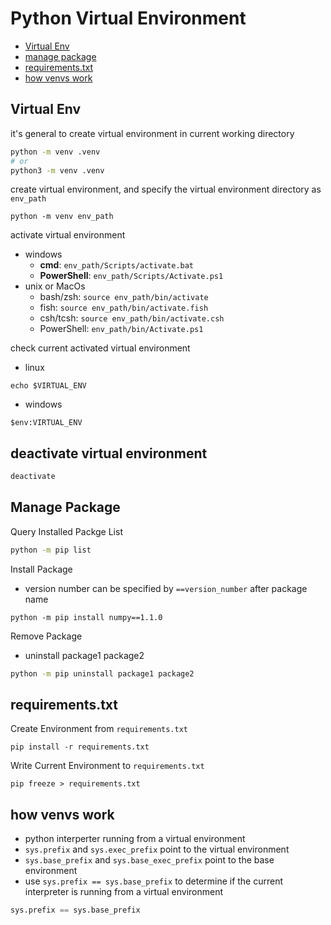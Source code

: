# Python Virtual Environment

* [Virtual Env](#virtual-env)
* [manage package](#manage-package)
* [requirements.txt](#requirementstxt)
* [how venvs work](#how-venvs-work)

## Virtual Env

it's general to create virtual environment in current working directory

```sh
python -m venv .venv
# or
python3 -m venv .venv
```


create virtual environment, and specify the virtual environment directory as `env_path`

```shell
python -m venv env_path
```

activate virtual environment

- windows
  - **cmd**: `env_path/Scripts/activate.bat`
  - **PowerShell**: `env_path/Scripts/Activate.ps1`
- unix or MacOs
  - bash/zsh: `source env_path/bin/activate`
  - fish: `source env_path/bin/activate.fish`
  - csh/tcsh: `source env_path/bin/activate.csh`
  - PowerShell: `env_path/bin/Activate.ps1`

check current activated virtual environment

- linux

```shell
echo $VIRTUAL_ENV
```

- windows

```shell
$env:VIRTUAL_ENV
```

## deactivate virtual environment

```sh
deactivate
```

## Manage Package

Query Installed Packge List

```sh
python -m pip list
```

Install Package

- version number can be specified by `==version_number` after package name

```shell
python -m pip install numpy==1.1.0
```

Remove Package

- uninstall package1 package2

```sh
python -m pip uninstall package1 package2
```

## requirements.txt

Create Environment from `requirements.txt`

```shell
pip install -r requirements.txt
```

Write Current Environment to `requirements.txt`

```shell
pip freeze > requirements.txt
```

## how venvs work

- python interperter running from a virtual environment
- `sys.prefix` and `sys.exec_prefix` point to the virtual environment
- `sys.base_prefix` and `sys.base_exec_prefix` point to the base environment
- use `sys.prefix == sys.base_prefix` to determine if the current interpreter is running from a virtual environment

```py
sys.prefix == sys.base_prefix
```
